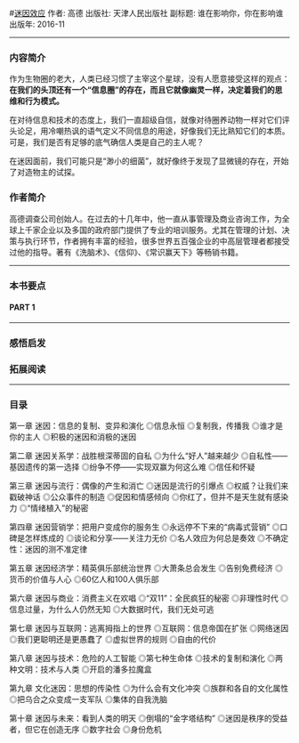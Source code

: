 #[迷因效应](https://book.douban.com/subject/26899077/?from=tag)
作者: 高德
出版社: 天津人民出版社
副标题: 谁在影响你，你在影响谁
出版年: 2016-11
***
### 内容简介 
作为生物圈的老大，人类已经习惯了主宰这个星球，没有人愿意接受这样的观点：**在我们的头顶还有一个“信息圈”的存在，而且它就像幽灵一样，决定着我们的思维和行为模式。**

在对待信息和技术的态度上，我们一直超级自信，就像对待圈养动物一样对它们评头论足，用冷嘲热讽的语气定义不同信息的用途，好像我们无比熟知它们的本质。可是，我们是否有足够的底气确信人类是自己的主人呢？

在迷因面前，我们可能只是“渺小的细菌”，就好像终于发现了显微镜的存在，开始了对造物主的试探。

### 作者简介 
高德调查公司创始人。在过去的十几年中，他一直从事管理及商业咨询工作，为全球上千家企业以及多国的政府部门提供了专业的培训服务。尤其在管理的计划、决策与执行环节，作者拥有丰富的经验，很多世界五百强企业的中高层管理者都接受过他的指导。著有《洗脑术》、《信仰》、《常识赢天下》等畅销书籍。

***
### 本书要点
#### PART 1 
***
### 感悟启发
### 拓展阅读
***
### 目录
第一章 迷因：信息的复制、变异和演化
◎信息永恒
◎复制我，传播我
◎谁才是你的主人
◎积极的迷因和消极的迷因

第二章 迷因关系学：战胜根深蒂固的自私
◎为什么“好人”越来越少
◎自私性——基因遗传的第一选择
◎纷争不停——实现双赢为何这么难
◎信任和怀疑

第三章 迷因与流行：偶像的产生和消亡
◎迷因是流行的引爆点
◎权威？让我们来戳破神话
◎公众事件的制造
◎促因和情感倾向
◎你红了，但并不是天生就有感染力
◎“情绪植入”的秘密

第四章 迷因营销学：把用户变成你的服务生
◎永远停不下来的“病毒式营销”
◎口碑是怎样炼成的
◎谈论和分享——关注力无价
◎名人效应为何总是奏效
◎不确定性：迷因的测不准定律

第五章 迷因经济学：精英俱乐部统治世界
◎大萧条总会发生
◎告别免费经济
◎货币的价值与人心
◎60亿人和100人俱乐部

第六章 迷因与商业：消费主义在欢唱
◎“双11”：全民疯狂的秘密
◎非理性时代
◎信息过量，为什么人仍然无知
◎大数据时代，我们无处可逃

第七章 迷因与互联网：逃离拇指上的世界
◎互联网：信息帝国在扩张
◎网络迷因
◎我们更聪明还是更愚蠢了
◎虚拟世界的规则
◎自由的代价

第八章 迷因与技术：危险的人工智能
◎第七种生命体
◎技术的复制和演化
◎两种文明：技术与人类
◎开启的潘多拉魔盒

第九章 文化迷因：思想的传染性
◎为什么会有文化冲突
◎族群和各自的文化属性
◎把乌合之众变成一支军队
◎集体的自我洗脑

第十章 迷因与未来：看到人类的明天
◎倒塌的“金字塔结构”
◎迷因是秩序的受益者，但它在创造无序
◎数字社会
◎身份危机